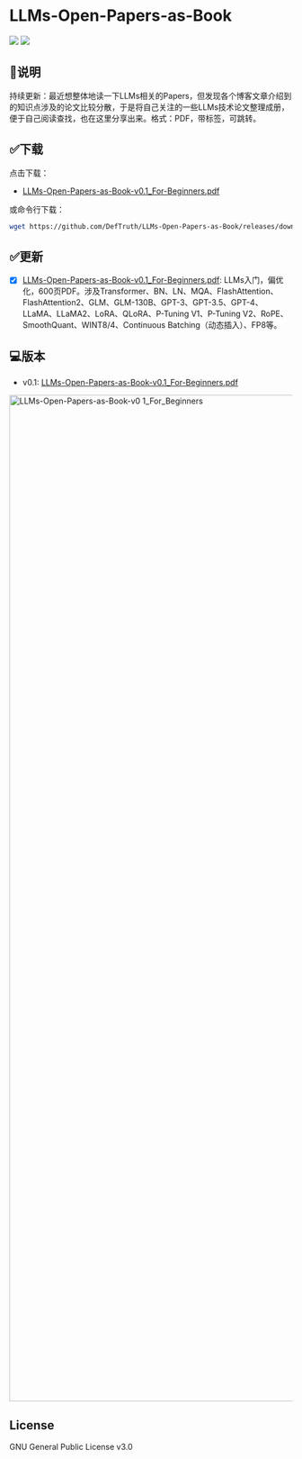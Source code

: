 # LLMs-Open-Papers-as-Book 

![](https://img.shields.io/github/downloads/DefTruth/LLMs-Open-Papers-as-Book/total?color=ccf&label=downloads&logo=github&logoColor=lightgrey) ![](https://img.shields.io/github/stars/DefTruth/LLMs-Open-Papers-as-Book.svg?style=social)

## 🌟说明
持续更新：最近想整体地读一下LLMs相关的Papers，但发现各个博客文章介绍到的知识点涉及的论文比较分散，于是将自己关注的一些LLMs技术论文整理成册，便于自己阅读查找，也在这里分享出来。格式：PDF，带标签，可跳转。

## ✅下载  

点击下载：

- [LLMs-Open-Papers-as-Book-v0.1_For-Beginners.pdf](https://github.com/DefTruth/LLMs-Open-Papers-as-Book/releases/download/v0.1/LLMs-Open-Papers-as-Book-v0.1_For-Beginners.pdf)  


或命令行下载：

```bash
wget https://github.com/DefTruth/LLMs-Open-Papers-as-Book/releases/download/v0.1/LLMs-Open-Papers-as-Book-v0.1_For-Beginners.pdf
```

## ✅更新  

- [x] [LLMs-Open-Papers-as-Book-v0.1_For-Beginners.pdf](https://github.com/DefTruth/LLMs-Open-Papers-as-Book/releases/download/v0.1/LLMs-Open-Papers-as-Book-v0.1_For-Beginners.pdf): LLMs入门，偏优化，600页PDF。涉及Transformer、BN、LN、MQA、FlashAttention、FlashAttention2、GLM、GLM-130B、GPT-3、GPT-3.5、GPT-4、LLaMA、LLaMA2、LoRA、QLoRA、P-Tuning V1、P-Tuning V2、RoPE、SmoothQuant、WINT8/4、Continuous Batching（动态插入）、FP8等。

## 💻版本  

- v0.1: [LLMs-Open-Papers-as-Book-v0.1_For-Beginners.pdf](https://github.com/DefTruth/LLMs-Open-Papers-as-Book/releases/download/v0.1/LLMs-Open-Papers-as-Book-v0.1_For-Beginners.pdf)

<img width="1788" alt="LLMs-Open-Papers-as-Book-v0 1_For_Beginners" src="https://github.com/DefTruth/LLMs-Open-Papers-as-Book/assets/31974251/03fac365-87da-4c9d-909c-ea2fe457b127">


## License  

GNU General Public License v3.0
